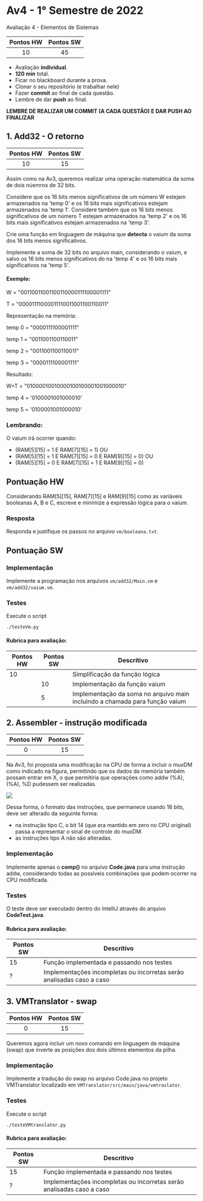 # Av4 - 1° Semestre de 2022


Avaliação 4 - Elementos de Sistemas

| Pontos HW | Pontos SW |
|:---------:|:---------:|
| 10        | 45        |

- Avaliação **individual**.
- **120 min** total.
- Ficar no blackboard durante a prova.
- Clonar o seu repositório (e trabalhar nele)
- Fazer **commit** ao final de cada questão.
- Lembre de dar **push** ao final.


**LEMBRE DE REALIZAR UM COMMIT (A CADA QUESTÃO) E DAR PUSH AO FINALIZAR**


## 1. Add32 - O retorno


| Pontos HW | Pontos SW |
|:---------:|:---------:|
| 10        | 15        |

Assim como na Av3, queremos realizar uma operação matemática da soma de dois núemros de 32 bits.

Considere que os 16 bits menos significativos de um número W estejam armazenados na 'temp 0' e os 16 bits mais significativos estejam armazenados na 'temp 1'. Considere também que os 16 bits menos significativos de um número T estejam armazenados na 'temp 2' e os 16 bits mais significativos estejam armazenados na 'temp 3'. 

Crie uma função em linguagem de máquina que **detecta** o vaium da soma dos 16 bits menos significativos.

Implemente a soma de 32 bits no arquivo main, considerando o vaium, e salvo os 16 bits menos significativos do na 'temp 4' e os 16 bits mais significativos na 'temp 5'.


#### Exemplo:

W = "00110011001100110000111100001111"

T  = "00001111000011110011001100110011"

Representação na memória:

temp 0 = "0000111100001111"

temp 1 = "0011001100110011"

temp 2 = "0011001100110011"

temp 3 = "0000111100001111"

Resultado:

W+T = "01000010010000100100001001000010"

temp 4 = '0100001001000010'

temp 5 = '0100001001000010'

### Lembrando:

O vaium irá ocorrer quando:

 - (RAM[5][15] = 1 E RAM[7][15] = 1) OU 
 - (RAM[5][15] = 1 E RAM[7][15] = 0 E RAM[9][15] = 0) OU
 - (RAM[5][15] = 0 E RAM[7][15] = 1 E RAM[9][15] = 0) 

## Pontuação HW

Considerando RAM[5][15], RAM[7][15] e RAM[9][15] como as variáveis booleanas A, B e C, escreve e minimize a expressão lógica para o vaium.

### Resposta

Responda e justifique os passos no arquivo `vm/booleana.txt`.


## Pontuação SW

### Implementação

Implemente a programação nos arquivos `vm/add32/Main.vm` e `vm/add32/vaium.vm`.

### Testes

Execute o script

```
./testeVm.py
```

#### Rubrica para avaliação:

| Pontos HW | Pontos SW | Descritivo                                                                  |
|-----------|-----------|-----------------------------------------------------------------------------|
| 10        |           | Simplificação da função lógica                                              |
|           | 10        | Implementação da função vaium                                               |
|           | 5         | Implementação da soma no arquivo main incluindo a chamada para função vaium |

## 2. Assembler - instrução modificada


| Pontos HW | Pontos SW |
|:---------:|:---------:|
| 0         | 15        |

Na Av3, foi proposta uma modificação na CPU de forma a incluir o muxDM como indicado na figura, permitindo que os dados da memória também possam entrar em X, o que permitiria que operações como  addw (%A), (%A), %D pudessem ser realizadas. 

![](figs/CPU_muxDM.png)

Dessa forma, o formato das instruções, que permanece usando 18 bits, deve ser alterado da seguinte forma:

- na instrução tipo C, o bit 14 (que era mantido em zero no CPU original) passa a representar o sinal de controle do muxDM.
- as instruções tipo A não são alteradas.


### Implementação

Implemente apenas o **comp()** no arquivo **Code.java** para uma instrução addw, considerando todas as possíveis combinações que podem ocorrer na CPU modificada.

### Testes

O teste deve ser executado dentro do IntelliJ através do arquivo **CodeTest.java**.


#### Rubrica para avaliação:

| Pontos SW | Descritivo                                                            |
|-----------|-----------------------------------------------------------------------|
| 15        | Função implementada e passando nos testes                             |
| ?         | Implementações incompletas ou incorretas serão analisadas caso a caso |


## 3. VMTranslator - swap


| Pontos HW | Pontos SW |
|:---------:|:---------:|
| 0         | 15        |

Queremos agora incluir um novo comando em linguagem de máquina (swap) que inverte as posições dos dois últimos elementos da pilha.


### Implementação

Implemente a tradução do swap no arquivo Code.java no projeto VMTranslator localizado em `VMTranslator/src/main/java/vmtraslator`.

### Testes

Execute o script

```
./testeVMtranslator.py
```

#### Rubrica para avaliação:

| Pontos SW | Descritivo                                                            |
|-----------|-----------------------------------------------------------------------|
| 15        | Função implementada e passando nos testes                             |
| ?         | Implementações incompletas ou incorretas serão analisadas caso a caso |
